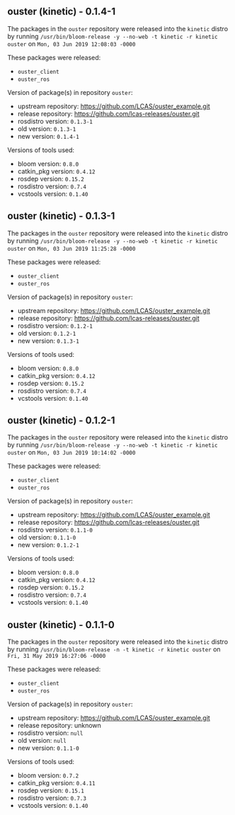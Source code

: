 ## ouster (kinetic) - 0.1.4-1

The packages in the `ouster` repository were released into the `kinetic` distro by running `/usr/bin/bloom-release -y --no-web -t kinetic -r kinetic ouster` on `Mon, 03 Jun 2019 12:08:03 -0000`

These packages were released:
- `ouster_client`
- `ouster_ros`

Version of package(s) in repository `ouster`:

- upstream repository: https://github.com/LCAS/ouster_example.git
- release repository: https://github.com/lcas-releases/ouster.git
- rosdistro version: `0.1.3-1`
- old version: `0.1.3-1`
- new version: `0.1.4-1`

Versions of tools used:

- bloom version: `0.8.0`
- catkin_pkg version: `0.4.12`
- rosdep version: `0.15.2`
- rosdistro version: `0.7.4`
- vcstools version: `0.1.40`


## ouster (kinetic) - 0.1.3-1

The packages in the `ouster` repository were released into the `kinetic` distro by running `/usr/bin/bloom-release -y --no-web -t kinetic -r kinetic ouster` on `Mon, 03 Jun 2019 11:25:28 -0000`

These packages were released:
- `ouster_client`
- `ouster_ros`

Version of package(s) in repository `ouster`:

- upstream repository: https://github.com/LCAS/ouster_example.git
- release repository: https://github.com/lcas-releases/ouster.git
- rosdistro version: `0.1.2-1`
- old version: `0.1.2-1`
- new version: `0.1.3-1`

Versions of tools used:

- bloom version: `0.8.0`
- catkin_pkg version: `0.4.12`
- rosdep version: `0.15.2`
- rosdistro version: `0.7.4`
- vcstools version: `0.1.40`


## ouster (kinetic) - 0.1.2-1

The packages in the `ouster` repository were released into the `kinetic` distro by running `/usr/bin/bloom-release -y --no-web -t kinetic -r kinetic ouster` on `Mon, 03 Jun 2019 10:14:02 -0000`

These packages were released:
- `ouster_client`
- `ouster_ros`

Version of package(s) in repository `ouster`:

- upstream repository: https://github.com/LCAS/ouster_example.git
- release repository: https://github.com/lcas-releases/ouster.git
- rosdistro version: `0.1.1-0`
- old version: `0.1.1-0`
- new version: `0.1.2-1`

Versions of tools used:

- bloom version: `0.8.0`
- catkin_pkg version: `0.4.12`
- rosdep version: `0.15.2`
- rosdistro version: `0.7.4`
- vcstools version: `0.1.40`


## ouster (kinetic) - 0.1.1-0

The packages in the `ouster` repository were released into the `kinetic` distro by running `/usr/bin/bloom-release -n -t kinetic -r kinetic ouster` on `Fri, 31 May 2019 16:27:06 -0000`

These packages were released:
- `ouster_client`
- `ouster_ros`

Version of package(s) in repository `ouster`:

- upstream repository: https://github.com/LCAS/ouster_example.git
- release repository: unknown
- rosdistro version: `null`
- old version: `null`
- new version: `0.1.1-0`

Versions of tools used:

- bloom version: `0.7.2`
- catkin_pkg version: `0.4.11`
- rosdep version: `0.15.1`
- rosdistro version: `0.7.3`
- vcstools version: `0.1.40`


